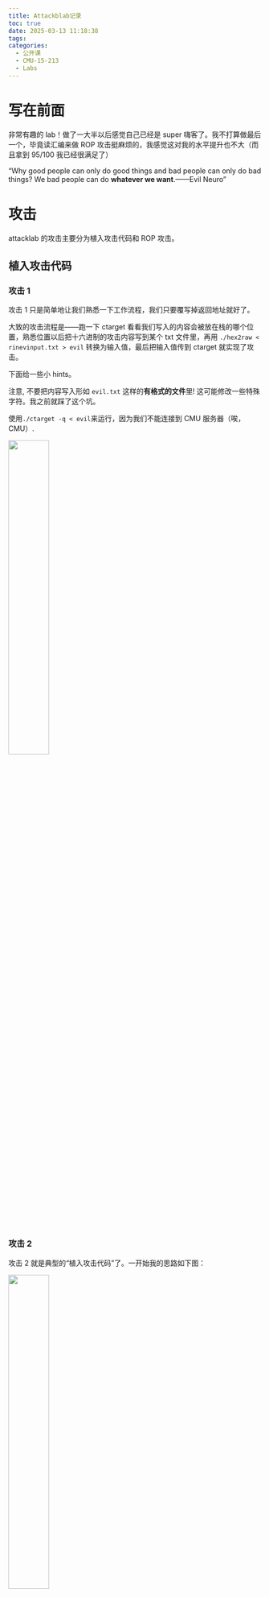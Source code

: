 ```yaml
---
title: Attackblab记录
toc: true
date: 2025-03-13 11:18:38
tags:
categories:
  - 公开课
  - CMU-15-213
  - Labs
---
```


<style>
img{
    width: 40%;
}
</style>

# 写在前面

非常有趣的 lab！做了一大半以后感觉自己已经是 super 嗨客了。我不打算做最后一个，毕竟读汇编来做 ROP 攻击挺麻烦的，我感觉这对我的水平提升也不大（而且拿到 95/100 我已经很满足了）

“Why good people can only do good things and bad people can only do bad things? We bad people can do **whatever we want**.——Evil Neuro”

# 攻击

attacklab 的攻击主要分为植入攻击代码和 ROP 攻击。

## 植入攻击代码

### 攻击 1

攻击 1 只是简单地让我们熟悉一下工作流程，我们只要覆写掉返回地址就好了。

大致的攻击流程是——跑一下 ctarget 看看我们写入的内容会被放在栈的哪个位置，熟悉位置以后把十六进制的攻击内容写到某个 txt 文件里，再用 `./hex2raw < rinevinput.txt > evil` 转换为输入值，最后把输入值传到 ctarget 就实现了攻击。

下面给一些小 hints。

注意, 不要把内容写入形如 `evil.txt` 这样的**有格式的文件**里! 这可能修改一些特殊字符。我之前就踩了这个坑。

使用`./ctarget -q < evil`来运行，因为我们不能连接到 CMU 服务器（唉，CMU）.

![](/images/learning/open-course/CMU-15213/Labs/Attacklab/evil.jpg)

### 攻击 2

攻击 2 就是典型的“植入攻击代码”了。一开始我的思路如下图：

![](/images/learning/open-course/CMU-15213/Labs/Attacklab/attack2.png)

这确实能跑，也确实顺利执行了 touch2，但执行完之后发生了**segmentation fault**！这是为什么？**我至今没有搞清楚**，如果有朋友知道可以跟我说一下。但我可以排除一些疑点。

首先，segmentation fault 不是因为栈指针跑到了预期位置之外。因为在 phase-2-level2 中，我们的栈指针跑得老远了。

segmentation fault 的发生**大概率是因为栈指针没有对齐**。给能通过的 phase2-level2 再加一句 ret，就造成了 segmentation fault。再在造成了 segmentation fault 的基础上多 ret 一次就又没有 segmentation fault 了。

所以我觉得大概率是栈指针的对齐问题。那栈指针，你究竟该在哪里呢？

回到攻击 2，既然我们猜测是栈指针对齐问题，只要让它对齐就行了。我们微调一下，通过 push 让栈指针的位置偏移 8，然后就通过了。

![](/images/learning/open-course/CMU-15213/Labs/Attacklab/attack2_2.png)

### 攻击 3

攻击 3 和攻击 2 差不多，唯一要注意的是 hexmatch 和 strncmp 会覆写栈，所以我们要把字符串藏在更下面的位置（即栈地址比较大的位置）。造成了 segmentation fault 怎么办？我们已经有了攻击 2 的经验，所以借助 pop，push，ret 来微调一下栈指针位置就行。

作业 PDF 里还提到，"Make position of check string unpredictable"。这有什么意义？我猜是为了防止我们把 sval 指向 cbuf 来实现攻击，这或许不符合 attacklab 的世界观，因为连字符串都不用注入了。

![](/images/learning/open-course/CMU-15213/Labs/Attacklab/attack3.png)

## ROP 攻击

### 攻击 4

我是笨蛋，又踩了一个坑。考虑指令

```asm
4017fc: 3b 3d e2 3c 20 00 cmp 0x203ce2(%rip),%edi # 6054e4 <cookie>
401802: 75 20 jne 401824 <touch2+0x38>
```

在执行 cmp 指令时：RIP 的值是 0x401802，而不是 0x4017fc。我之前还想了半天为什么我们能指向 cookie。

回到题目上来，根据提示，我们要用 mov，pop，ret，那么思路是写入 cookie 到栈中，pop 它到某个地方（addval_219 有 pop %rax），最后移动到 rdi 中（addval_273 有 movl %eax %edi）

![](/images/learning/open-course/CMU-15213/Labs/Attacklab/attack4.png)

我们在攻击 2 里已经讨论过 segmentation fault 的发生原因，最合理的猜测是栈指针的对齐问题。所以如果发生了 segmentation fault，找个 ret 再用一下就行了。

### 攻击 5

没做，we bad people can do whatever we want！

![](/images/learning/open-course/CMU-15213/Labs/Attacklab/neuro.jpg)

